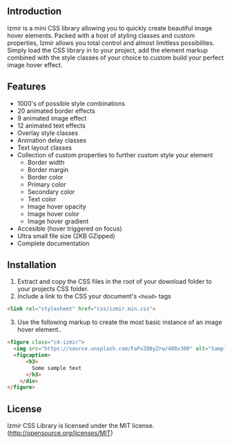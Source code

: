 ## Introduction

Izmir is a mini CSS library allowing you to quickly create beautiful image hover elements. Packed with a host of styling classes and custom properties, Izmir allows you total control and almost limitless possibilites. Simply load the CSS library in to your project, add the element markup combined with the style classes of your choice to custom build your perfect image hover effect.

## Features

* 1000's of possible style combinations
* 20 animated border effects
* 9 animated image effect
* 12 animated text effects
* Overlay style classes
* Animation delay classes
* Text layout classes
* Collection of custom properties to further custom style your element
  * Border width
  * Border margin
  * Border color
  * Primary color
  * Secondary color
  * Text color
  * Image hover opacity
  * Image hover color
  * Image hover gradient
* Accesible (hover triggered on focus)
* Ultra small file size (2KB GZipped)
* Complete documentation


## Installation

1. Extract and copy the CSS files in the root of your download folder to your projects CSS folder.
2. Include a link to the CSS your document's `<head>` tags

```html
<link rel="stylesheet" href="css/izmir.min.css">
```

3. Use the following markup to create the most basic instance of an image hover element..

```html
<figure class="c4-izmir">
  <img src="https://source.unsplash.com/FaPxZ88yZrw/400x300" alt="Sample Image">
  <figcaption>
      <h3>
        Some sample text
      </h3>
    </div>
</figure>
```

## License

Izmir CSS Library is licensed under the MIT license. (http://opensource.org/licenses/MIT)
